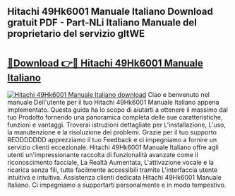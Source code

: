 ## Hitachi 49Hk6001 Manuale Italiano Download gratuit PDF - Part-NLi Italiano Manuale del proprietario del servizio gltWE

# <h2><a href="http://dfe2rpo.blite.top/?on=Hitachi+49Hk6001+Manuale+Italiano">🔗Download 👉🔴 Hitachi 49Hk6001 Manuale Italiano</a></h2>

[![Hitachi 49Hk6001 Manuale Italiano download](https://i.imgur.com/lujVjoI.png)](http://dfe2rpo.blite.top/?on=Hitachi+49Hk6001+Manuale+Italiano)
Ciao e benvenuto nel manuale Dell'utente per il tuo Hitachi 49Hk6001 Manuale Italiano appena implementato. Questa guida ha lo scopo di aiutarti a ottenere il massimo dal tuo Prodotto fornendo una panoramica completa delle sue caratteristiche, funzioni e vantaggi. Troverai istruzioni dettagliate per L'installazione, L'uso, la manutenzione e la risoluzione dei problemi. Grazie per il tuo supporto REDDDDDDD apprezziamo il tuo Feedback e ci impegniamo a fornire un servizio clienti eccezionale. Hitachi 49Hk6001 Manuale Italiano offre agli utenti un'impressionante raccolta di funzionalità avanzate come il riconoscimento facciale, La Realtà Aumentata, L'attivazione vocale e la ricarica senza fili, tutte facilmente accessibili tramite L'interfaccia utente intuitiva e intuitiva. Assistenza clienti dedicata Hitachi 49Hk6001 Manuale Italiano. Ci impegniamo a supportarti personalmente e in modo tempestivo.
